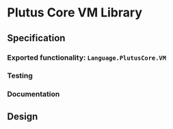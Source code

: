 # Plutus Core VM Library

## Specification

### Exported functionality: `Language.PlutusCore.VM`


### Testing


### Documentation



## Design
